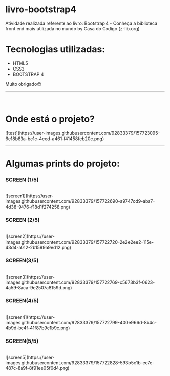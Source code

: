 # livro-bootstrap4

<p>Atividade realizada referente ao livro: Bootstrap 4 - Conheça a biblioteca front end mais utilizada no mundo by Casa do Codigo (z-lib.org)</p> 
<h1>Tecnologias utilizadas:</h1> 
<ul>
  <li>HTML5</li>
  <li>CSS3</li>
  <li>BOOTSTRAP 4</li>
</ul>
Muito obrigado😊
<hr>
<br>


<h1>Onde está o projeto?</h1>
![test](https://user-images.githubusercontent.com/92833379/157723095-6e18b83a-bc1c-4ced-a461-f41458feb20c.png)

<hr>

<h1>Algumas prints do projeto:</h1>

<h3>SCREEN (1/5)</h3><br>
![screen1](https://user-images.githubusercontent.com/92833379/157722690-a9747cd9-aba7-4d38-9476-f18d1f274258.png)



<h3>SCREEN (2/5)</h3><br>
![screen2](https://user-images.githubusercontent.com/92833379/157722720-2e2e2ee2-115e-43d4-a012-2b1599a9ed12.png)


<h3>SCREEN(3/5)</h3><br>
![screen3](https://user-images.githubusercontent.com/92833379/157722769-c5673b3f-0623-4a59-8aca-9e2507a8159d.png)


<h3>SCREEN(4/5)</h3><br>
![screen4](https://user-images.githubusercontent.com/92833379/157722799-400e966d-8b4c-4b9d-bc4f-41f87b9c1b9c.png)



<h3>SCREEN(5/5)</h3><br>
![screen5](https://user-images.githubusercontent.com/92833379/157722828-593b5c1b-ec7e-487c-8a9f-8f91ee05f0d4.png)

